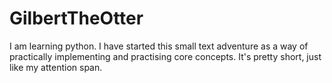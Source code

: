 # GilbertTheOtter

I am learning python. I have started this small text adventure as a way of practically implementing and practising core concepts. It's pretty short, just like my attention span.
